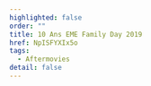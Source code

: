 ```yaml
---
highlighted: false
order: ""
title: 10 Ans EME Family Day 2019
href: NpISFYXIx5o
tags:
  - Aftermovies
detail: false
---
```


